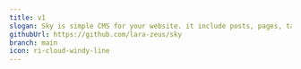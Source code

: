 ```yaml
---
title: v1
slogan: Sky is simple CMS for your website. it include posts, pages, tags, and categories..
githubUrl: https://github.com/lara-zeus/sky
branch: main
icon: ri-cloud-windy-line
---
```

